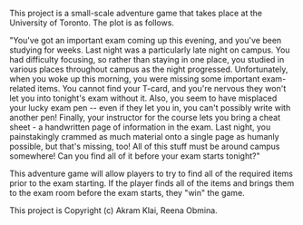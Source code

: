 This project is a small-scale adventure game that takes place at the University of Toronto. The plot is as follows.

"You've got an important exam coming up this evening, and you've been studying for weeks.
Last night was a particularly late night on campus.
You had difficulty focusing, so rather than staying in one place, you studied in various places throughout campus as the night progressed.
Unfortunately, when you woke up this morning, you were missing some important exam-related items.
You cannot find your T-card, and you're nervous they won't let you into tonight's exam without it.
Also, you seem to have misplaced your lucky exam pen -- even if they let you in, you can't possibly write with another pen!
Finally, your instructor for the course lets you bring a cheat sheet - a handwritten page of information in the exam.
Last night, you painstakingly crammed as much material onto a single page as humanly possible, but that's missing, too!
All of this stuff must be around campus somewhere! Can you find all of it before your exam starts tonight?"

This adventure game will allow players to try to find all of the required items prior to the exam starting. 
If the player finds all of the items and brings them to the exam room before the exam starts, they "win" the game. 

This project is Copyright (c) Akram Klai, Reena Obmina.
